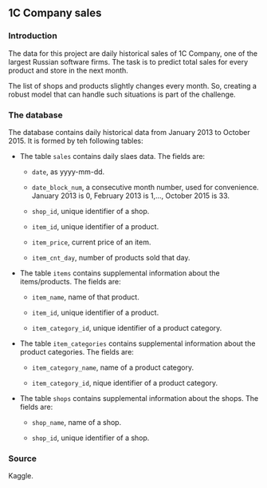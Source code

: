 ## 1C Company sales

### Introduction

The data for this project are daily historical sales of 1C Company, one of the largest Russian software firms. The task is to predict total sales for every product and store in the next month.

The list of shops and products slightly changes every month. So, creating a robust model that can handle such situations is part of the challenge.

### The database

The database contains daily historical data from January 2013 to October 2015. It is formed by teh following tables:

* The table `sales` contains daily slaes data. The fields are:

    + `date`, as yyyy-mm-dd.

    + `date_block_num`, a consecutive month number, used for convenience. January 2013 is 0, February 2013 is 1,..., October 2015 is 33.

    + `shop_id`, unique identifier of a shop.

    + `item_id`, unique identifier of a product.

    + `item_price`, current price of an item.

    + `item_cnt_day`, number of products sold that day.

* The table `items` contains supplemental information about the items/products. The fields are:

    + `item_name`, name of that product.

    + `item_id`, unique identifier of a product.

    + `item_category_id`, unique identifier of a product category.

* The table `item_categories` contains supplemental information about the product categories. The fields are:

    + `item_category_name`, name of a product category.

    + `item_category_id`, nique identifier of a product category.

* The table `shops` contains supplemental information about the shops. The fields are:

    + `shop_name`, name of a shop.

    + `shop_id`, unique identifier of a shop.

### Source

Kaggle.
